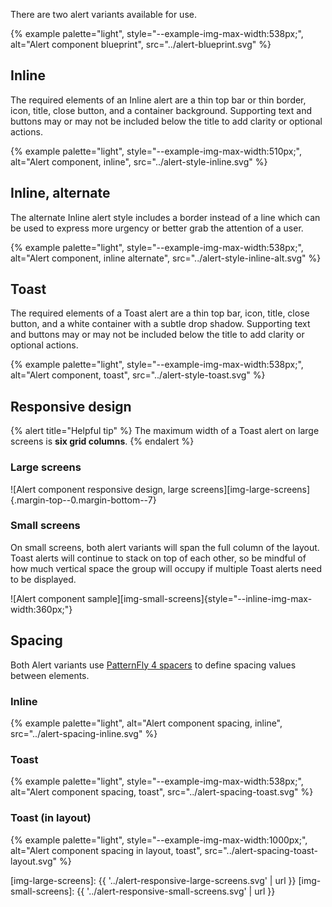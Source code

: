 There are two alert variants available for use.

{% example palette="light",
           style="--example-img-max-width:538px;",
           alt="Alert component blueprint",
           src="../alert-blueprint.svg" %}

## Inline

The required elements of an Inline alert are a thin top bar or thin border, 
icon, title, close button, and a container background. Supporting text and 
buttons may or may not be included below the title to add clarity or optional 
actions.

{% example palette="light",
           style="--example-img-max-width:510px;",
           alt="Alert component, inline",
           src="../alert-style-inline.svg" %}

## Inline, alternate

The alternate Inline alert style includes a border instead of a line which can 
be used to express more urgency or better grab the attention of a user.

{% example palette="light",
           style="--example-img-max-width:538px;",
           alt="Alert component, inline alternate",
           src="../alert-style-inline-alt.svg" %}

## Toast

The required elements of a Toast alert are a thin top bar, icon, title, close 
button, and a white container with a subtle drop shadow. Supporting text and 
buttons may or may not be included below the title to add clarity or optional 
actions.

{% example palette="light",
           style="--example-img-max-width:538px;",
           alt="Alert component, toast",
           src="../alert-style-toast.svg" %}

## Responsive design

{% alert title="Helpful tip" %}
The maximum width of a Toast alert on large screens is **six grid columns**.
{% endalert %}

### Large screens

![Alert component responsive design, large screens][img-large-screens] {.margin-top--0.margin-bottom--7}

### Small screens

On small screens, both alert variants will span the full column of the layout. 
Toast alerts will continue to stack on top of each other, so be mindful of how 
much vertical space the group will occupy if multiple Toast alerts need to be 
displayed.

![Alert component sample][img-small-screens]{style="--inline-img-max-width:360px;"}

## Spacing

Both Alert variants use [PatternFly 4 spacers][spacers] to define spacing values 
between elements.

### Inline

{% example palette="light",
           alt="Alert component spacing, inline",
           src="../alert-spacing-inline.svg" %}

### Toast

{% example palette="light",
           style="--example-img-max-width:538px;",
           alt="Alert component spacing, toast",
           src="../alert-spacing-toast.svg" %}

### Toast (in layout)

{% example palette="light",
           style="--example-img-max-width:1000px;",
           alt="Alert component spacing in layout, toast",
           src="../alert-spacing-toast-layout.svg" %}

[spacers]: https://www.patternfly.org/v4/guidelines/spacers
[img-large-screens]: {{ '../alert-responsive-large-screens.svg' | url }}
[img-small-screens]: {{ '../alert-responsive-small-screens.svg' | url }}
